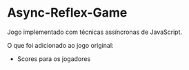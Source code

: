 # Async-Reflex-Game
Jogo implementado com técnicas assíncronas de JavaScript.

O que foi adicionado ao jogo original: 
  - Scores para os jogadores
